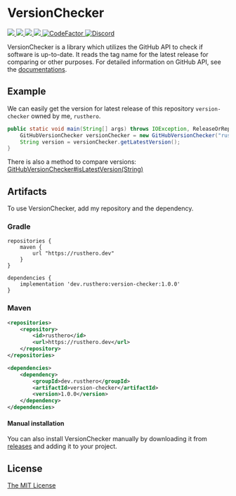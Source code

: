 # VersionChecker

<a href="https://github.com/rusthero/version-checker/releases">
    <img src="https://img.shields.io/github/release/rusthero/version-checker?height=30&color=B0A384&logo=GitHub&logoColor=white">
</a>
<a href ="https://rusthero.dev/javadocs/version-checker">
    <img src="https://img.shields.io/badge/javadoc-v1.0.0-green"/>
</a>
<a href="https://github.com/rusthero/version-checker/actions?query=workflow%3A%22Gradle Build%22">
    <img src="https://img.shields.io/github/actions/workflow/status/rusthero/version-checker/ci.yml?branch=main&color=BEC5C9&logo=GitHub%20Actions&logoColor=BEC5C9"/>
</a>
<a href="https://codecov.io/gh/rusthero/version-checker">
    <img src="https://codecov.io/gh/rusthero/version-checker/branch/main/graph/badge.svg?token=QJY7QSO3GC"/>
</a>
<a href="https://www.codefactor.io/repository/github/rusthero/version-checker">
    <img src="https://www.codefactor.io/repository/github/rusthero/version-checker/badge" alt="CodeFactor"/>
</a>
<a href="https://discord.gg/5C6JgvmwUe">
    <img src="https://img.shields.io/discord/1051165269709557813.svg?style=flat&color=7289DA&logo=Discord" alt="Discord"/>
</a>

<br>

VersionChecker is a library which utilizes the GitHub API to check if software is up-to-date. It reads the tag name for the latest release for comparing or other purposes. For detailed information on GitHub API, see the [documentations](https://docs.github.com/en/rest/releases/releases?apiVersion=2022-11-28#get-the-latest-release).

## Example
We can easily get the version for latest release of this repository `version-checker` owned by me, `rusthero`.
```Java
public static void main(String[] args) throws IOException, ReleaseOrRepoNotFoundException, RateLimitExceededException {
    GitHubVersionChecker versionChecker = new GitHubVersionChecker("rusthero", "version-checker");
    String version = versionChecker.getLatestVersion();
}
```
There is also a method to compare versions: [GitHubVersionChecker#isLatestVersion(String)](https://rusthero.dev/javadocs/version-checker/dev/rusthero/versionchecker/GitHubVersionChecker.html#isLatestVersion(java.lang.String))

## Artifacts
To use VersionChecker, add my repository and the dependency.
### Gradle
```Gradle
repositories {
    maven {
        url "https://rusthero.dev"
    }
}

dependencies {
    implementation 'dev.rusthero:version-checker:1.0.0'   
}
```
### Maven
```XML
<repositories>
    <repository>
        <id>rusthero</id>
        <url>https://rusthero.dev</url>
    </repository>
</repositories>

<dependencies>
    <dependency>
        <groupId>dev.rusthero</groupId>
        <artifactId>version-checker</artifactId>
        <version>1.0.0</version>
    </dependency>
</dependencies>
```
#### Manual installation
You can also install VersionChecker manually by downloading it from [releases](https://github.com/rusthero/version-checker/releases) and adding it to your project.

## License
[The MIT License](https://github.com/rusthero/version-checker/blob/main/LICENSE)
